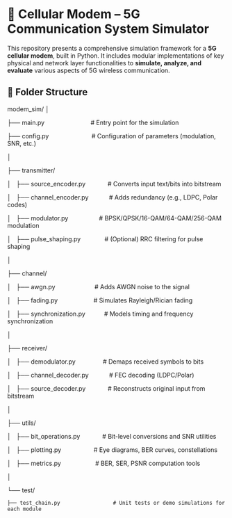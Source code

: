 # 📶 Cellular Modem – 5G Communication System Simulator

This repository presents a comprehensive simulation framework for a **5G cellular modem**, built in Python. It includes modular implementations of key physical and network layer functionalities to **simulate, analyze, and evaluate** various aspects of 5G wireless communication.

## 📁 Folder Structure 
modem_sim/
│

├── main.py                           # Entry point for the simulation

├── config.py                         # Configuration of parameters (modulation, SNR, etc.)

│

├── transmitter/

  │   ├── source_encoder.py             # Converts input text/bits into bitstream

  │   ├── channel_encoder.py            # Adds redundancy (e.g., LDPC, Polar codes)

  │   ├── modulator.py                  # BPSK/QPSK/16-QAM/64-QAM/256-QAM modulation

  │   ├── pulse_shaping.py              # (Optional) RRC filtering for pulse shaping

│

├── channel/
  
  │   ├── awgn.py                       # Adds AWGN noise to the signal

  │   ├── fading.py                     # Simulates Rayleigh/Rician fading

  │   ├── synchronization.py           # Models timing and frequency synchronization

│

├── receiver/

  │   ├── demodulator.py                # Demaps received symbols to bits

  │   ├── channel_decoder.py            # FEC decoding (LDPC/Polar)

  │   ├── source_decoder.py             # Reconstructs original input from bitstream

│

├── utils/

  │   ├── bit_operations.py             # Bit-level conversions and SNR utilities

  │   ├── plotting.py                   # Eye diagrams, BER curves, constellations

  │   ├── metrics.py                    # BER, SER, PSNR computation tools

│

└── test/

    ├── test_chain.py                 # Unit tests or demo simulations for each module
